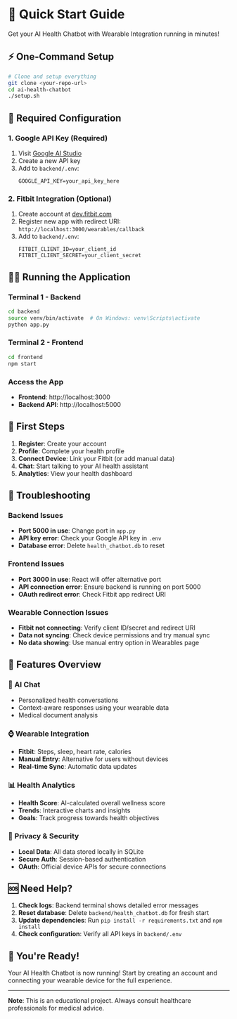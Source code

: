 # 🚀 Quick Start Guide

Get your AI Health Chatbot with Wearable Integration running in minutes!

## ⚡ One-Command Setup

```bash
# Clone and setup everything
git clone <your-repo-url>
cd ai-health-chatbot
./setup.sh
```

## 🔑 Required Configuration

### 1. Google API Key (Required)
1. Visit [Google AI Studio](https://makersuite.google.com/app/apikey)
2. Create a new API key
3. Add to `backend/.env`:
   ```
   GOOGLE_API_KEY=your_api_key_here
   ```

### 2. Fitbit Integration (Optional)
1. Create account at [dev.fitbit.com](https://dev.fitbit.com)
2. Register new app with redirect URI: `http://localhost:3000/wearables/callback`
3. Add to `backend/.env`:
   ```
   FITBIT_CLIENT_ID=your_client_id
   FITBIT_CLIENT_SECRET=your_client_secret
   ```

## 🏃‍♂️ Running the Application

### Terminal 1 - Backend
```bash
cd backend
source venv/bin/activate  # On Windows: venv\Scripts\activate
python app.py
```

### Terminal 2 - Frontend
```bash
cd frontend
npm start
```

### Access the App
- **Frontend**: http://localhost:3000
- **Backend API**: http://localhost:5000

## 🎯 First Steps

1. **Register**: Create your account
2. **Profile**: Complete your health profile
3. **Connect Device**: Link your Fitbit (or add manual data)
4. **Chat**: Start talking to your AI health assistant
5. **Analytics**: View your health dashboard

## 🔧 Troubleshooting

### Backend Issues
- **Port 5000 in use**: Change port in `app.py`
- **API key error**: Check your Google API key in `.env`
- **Database error**: Delete `health_chatbot.db` to reset

### Frontend Issues
- **Port 3000 in use**: React will offer alternative port
- **API connection error**: Ensure backend is running on port 5000
- **OAuth redirect error**: Check Fitbit app redirect URI

### Wearable Connection Issues
- **Fitbit not connecting**: Verify client ID/secret and redirect URI
- **Data not syncing**: Check device permissions and try manual sync
- **No data showing**: Use manual entry option in Wearables page

## 📱 Features Overview

### 🤖 AI Chat
- Personalized health conversations
- Context-aware responses using your wearable data
- Medical document analysis

### ⌚ Wearable Integration
- **Fitbit**: Steps, sleep, heart rate, calories
- **Manual Entry**: Alternative for users without devices
- **Real-time Sync**: Automatic data updates

### 📊 Health Analytics
- **Health Score**: AI-calculated overall wellness score
- **Trends**: Interactive charts and insights
- **Goals**: Track progress towards health objectives

### 🔐 Privacy & Security
- **Local Data**: All data stored locally in SQLite
- **Secure Auth**: Session-based authentication
- **OAuth**: Official device APIs for secure connections

## 🆘 Need Help?

1. **Check logs**: Backend terminal shows detailed error messages
2. **Reset database**: Delete `backend/health_chatbot.db` for fresh start
3. **Update dependencies**: Run `pip install -r requirements.txt` and `npm install`
4. **Check configuration**: Verify all API keys in `backend/.env`

## 🎉 You're Ready!

Your AI Health Chatbot is now running! Start by creating an account and connecting your wearable device for the full experience.

---

**Note**: This is an educational project. Always consult healthcare professionals for medical advice.